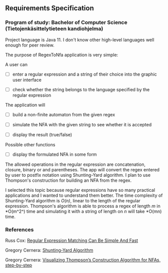 ## Requirements Specification ##

### Program of study: Bachelor of Computer Science (Tietojenkäsittelytieteen kandiohjelma) ###

Project language is Java 11. I don't know other high-level languages well enough for peer review.

The purpose of RegexToNfa application is very simple:

A user can

-[ ] enter a regular expression and a string of their choice into the graphic user interface

-[ ] check whether the string belongs to the language specified by the regular expression

The application will
-[ ] build a non-finite automaton from the given regex

-[ ] simulate the NFA with the given string to see whether it is accepted

-[ ] display the result (true/false) 

Possible other functions

-[ ] display the formulated NFA in some form

The allowed operations in the regular expression are concatenation, closure, binary or and parentheses. The app will convert the regex entered by user
to postfix notation using Shunting-Yard algorithm. I plan to use  Thompson's construction for building an NFA from the regex.

I selected this topic because regular expressions have so many practical applications and I wanted to understand them better. 
The time complexity of Shunting-Yard algorithm is *O(n)*, linear to the length of the regular expression. Thompson's algorithm is able to process a regex of length *m*
in *O(m^2^) time and simulating it with a string of length on *n* will take *O(mn) time.

### References ###

Russ Cox: [Regular Expression Matching Can Be Simple And Fast](https://swtch.com/~rsc/regexp/regexp1.html)

Gregory Cernera: [Shunting-Yard Algorithm](https://blog.cernera.me/tag/shunting-yard-algorithm/)

Gregory Cernera:
[Visualizing Thompson’s Construction Algorithm for NFAs, step-by-step](https://medium.com/swlh/visualizing-thompsons-construction-algorithm-for-nfas-step-by-step-f92ef378581b)

